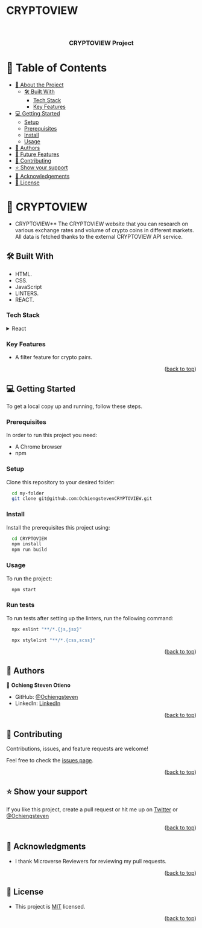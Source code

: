 
# CRYPTOVIEW

<a name="readme-top"></a>

<div align="center">
  <br/>
  <h3><b> CRYPTOVIEW Project</b></h3>
</div>

<!-- TABLE OF CONTENTS -->

# 📗 Table of Contents

- [📖 About the Project](#about-project)
  - [🛠 Built With](#built-with)
    - [Tech Stack](#tech-stack)
    - [Key Features](#key-features)
  <!-- - [🚀 Live Demo](#live-demo) -->
- [💻 Getting Started](#getting-started)
  - [Setup](#setup)
  - [Prerequisites](#prerequisites)
  - [Install](#install)
  - [Usage](#usage)
  <!-- - [Run tests](#run-tests) -->
  <!-- - [Deployment](#triangular_flag_on_post-deployment) -->
- [👥 Authors](#authors)
- [🔭 Future Features](#future-features)
- [🤝 Contributing](#contributing)
- [⭐️ Show your support](#support)
- [🙏 Acknowledgements](#acknowledgements)
- [📝 License](#license)

<!-- PROJECT DESCRIPTION -->

# 📖 CRYPTOVIEW <a name="about-project"></a>

* CRYPTOVIEW**  The CRYPTOVIEW website that you can research on various exchange rates and volume of crypto coins in different markets. All data is fetched thanks to the external CRYPTOVIEW API service.

## 🛠 Built With <a name="built-with"></a>

- HTML.
- CSS.
- JavaScript
- LINTERS.
- REACT.

### Tech Stack <a name="tech-stack"></a>

<details>
  <summary>React</summary>
  <ul>
    <li><a href="https://developer.mozilla.org/en-US/docs/Web/HTML">HTML</a></li>
    <li><a href="https://developer.mozilla.org/en-US/docs/Web/CSS">CSS</a></li>
    <li><a href="https://www.javascript.com/">JavaScript</a></li>
  </ul>
</details>
<!-- Features -->

### Key Features <a name="key-features"></a>

- A filter feature for crypto pairs.

<!--![Screenshot](./assets/screenshot.jpg) -->
<p align="right">(<a href="#readme-top">back to top</a>)</p>

<!-- LIVE DEMO  

## 🚀 Live Demo <a name="live-demo"></a>

- You can find the website [here](https://ochiengsteven.github.io/leader-board/)

<p align="right">(<a href="#readme-top">back to top</a>)</p> -->
<!-- GETTING STARTED -->

## 💻 Getting Started <a name="getting-started"></a>

To get a local copy up and running, follow these steps.

### Prerequisites

In order to run this project you need:

- A Chrome browser
- npm

### Setup

Clone this repository to your desired folder:

```sh
  cd my-folder
  git clone git@github.com:OchiengstevenCRYPTOVIEW.git
```

### Install

Install the prerequisites this project using:

```sh
  cd CRYPTOVIEW
  npm install
  npm run build
```

### Usage

To run the project:

```sh
  npm start
```

### Run tests

To run tests after setting up the linters, run the following command:

```sh
  npx eslint "**/*.{js,jsx}"
```

```sh
  npx stylelint "**/*.{css,scss}"
```

<!--
Example command:

```sh
  bin/rails test test/models/article_test.rb
```
--->
<!--
### Deployment

You can deploy this project using:

- Run index.html on your preferred browser.

Example:

```sh

```
 -->

<p align="right">(<a href="#readme-top">back to top</a>)</p>

<!-- AUTHORS -->

## 👥 Authors <a name="authors"></a>

👤 **Ochieng Steven Otieno**

- GitHub: [@Ochiengsteven](https://github.com/Ochiengsteven)
- LinkedIn: [LinkedIn](https://www.linkedin.com/in/steven-ochieng-a43125179/)

<p align="right">(<a href="#readme-top">back to top</a>)</p>

<!-- FUTURE FEATURES

## 🔭 Future Features <a name="future-features"></a>

- [ ] **Adding the calculator functionality of perfoming arithmetic solutions**
- [ ] **modify the page styling**

<p align="right">(<a href="#readme-top">back to top</a>)</p>  -->

<!-- CONTRIBUTING -->

## 🤝 Contributing <a name="contributing"></a>

Contributions, issues, and feature requests are welcome!

Feel free to check the [issues page](https://github.com/Ochiengsteven/math-magicians/issues).

<p align="right">(<a href="#readme-top">back to top</a>)</p>

<!-- SUPPORT -->

## ⭐️ Show your support <a name="support"></a>

If you like this project, create a pull request or hit me up on [Twitter](https://twitter.com/) or [@Ochiengsteven](https://github.com/Ochiengsteven)

<p align="right">(<a href="#readme-top">back to top</a>)</p>

<!-- ACKNOWLEDGEMENTS -->

## 🙏 Acknowledgments <a name="acknowledgements"></a>

- I thank Microverse Reviewers for reviewing my pull requests.

<p align="right">(<a href="#readme-top">back to top</a>)</p>

<!-- LICENSE -->

## 📝 License <a name="license"></a>

- This project is [MIT](https://github.com/Ochiengsteven/leader-board/blob/layout/LICENSE.md) licensed. </br>

<p align="right">(<a href="#readme-top">back to top</a>)</p>

